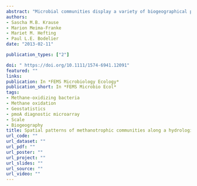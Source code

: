 ```yaml
---
abstract: "Microbial communities display a variety of biogeographical patterns mainly driven by large‐scale environmental gradients. Here, we analysed the spatial distribution of methane‐oxidizing bacteria (MOB) and methane oxidation in a strongly fluctuating environment. We investigated whether the spatial variability of the MOB community can be explained by an environmental gradient and whether this changes with different plot sizes. We applied a pmoA‐specific microarray to detect MOB, measured methane oxidation, methane emissions and soil properties. All variables were measured in a 10 × 10 m, 1 × 1 m and 20 × 20 cm plot and interpreted using a geostatistical approach. Methane oxidation as well as MOB displayed spatial patterns reflected in the underlying flooding gradient. Overlapping and contrasting spatial patterns for type I and type II MOB suggested different ecological life strategies. With smaller plot size, the environmental gradient could not explain the variability in the data and local factors became more important. In conclusion, environmental gradients can generally explain variability in microbial spatial patterns; however, we think that this does not contribute to a mechanistic explanation for microbial diversity because the relevant scales for microorganisms are much smaller than those normally measured." 
authors:
- Sascha M.B. Krause  
- Marion Meima‐Franke 
- Mariet M. Hefting  
- Paul L.E. Bodelier
date: "2013-02-11"

publication_types: ["2"]

doi: " https://doi.org/10.1111/1574-6941.12091"
featured: ""
links:
publication: In *FEMS Microbiology Ecology*
publication_short: In *FEMS Microbio Ecol*  
tags:
- Methane‐oxidizing bacteria
- Methane oxidation 
- Geostatistics 
- pmoA diagnostic microarray 
- Scale 
- Biogeography
title: Spatial patterns of methanotrophic communities along a hydrological gradient in a riparian wetland
url_code: ""
url_dataset: ""
url_pdf: ""
url_poster: ""
url_project: ""
url_slides: ""
url_source: ""
url_video: ""
---
```

